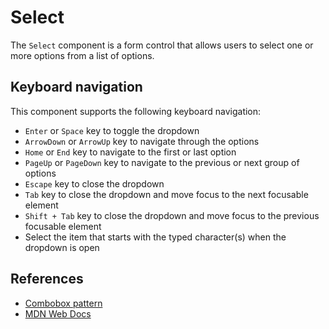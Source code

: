 <!-- @license CC0-1.0 -->

# Select

The `Select` component is a form control that allows users to select one or more options from a list of options.

## Keyboard navigation

This component supports the following keyboard navigation:

- `Enter` or `Space` key to toggle the dropdown
- `ArrowDown` or `ArrowUp` key to navigate through the options
- `Home` or `End` key to navigate to the first or last option
- `PageUp` or `PageDown` key to navigate to the previous or next group of options
- `Escape` key to close the dropdown
- `Tab` key to close the dropdown and move focus to the next focusable element
- `Shift + Tab` key to close the dropdown and move focus to the previous focusable element
- Select the item that starts with the typed character(s) when the dropdown is open

## References

- [Combobox pattern](https://www.w3.org/WAI/ARIA/apg/patterns/combobox/)
- [MDN Web Docs](https://developer.mozilla.org/en-US/docs/Web/HTML/Element/select)
